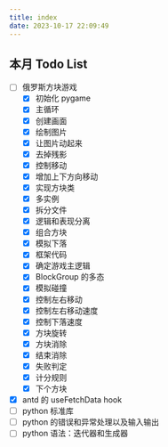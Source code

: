 ```yaml
---
title: index
date: 2023-10-17 22:09:49
---
```


## 本月 Todo List

- [ ] 俄罗斯方块游戏
  - [x] 初始化 pygame
  - [x] 主循环
  - [x] 创建画面
  - [x] 绘制图片
  - [x] 让图片动起来
  - [x] 去掉残影
  - [x] 控制移动
  - [x] 增加上下方向移动
  - [x] 实现方块类
  - [x] 多实例
  - [x] 拆分文件
  - [x] 逻辑和表现分离
  - [x] 组合方块
  - [x] 模拟下落
  - [x] 框架代码
  - [x] 确定游戏主逻辑
  - [x] BlockGroup 的多态
  - [x] 模拟碰撞
  - [x] 控制左右移动
  - [x] 控制左右移动速度
  - [x] 控制下落速度
  - [x] 方块旋转
  - [x] 方块消除
  - [x] 结束消除
  - [x] 失败判定
  - [x] 计分规则
  - [x] 下个方块
- [x] antd 的 useFetchData hook
- [ ] python 标准库
- [ ] python 的错误和异常处理以及输入输出
- [ ] python 语法：迭代器和生成器
